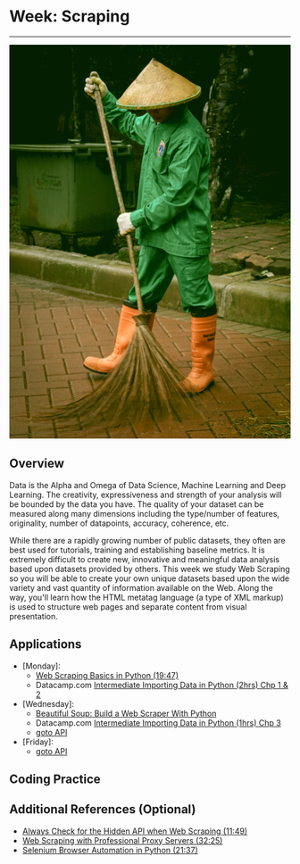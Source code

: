 # Week: Scraping 
<hr>

![Map Image](images/img_iphs290_scrape_alvensia-angela-_N0srPVrfVk-unsplash.jpg)

## Overview

Data is the Alpha and Omega of Data Science, Machine Learning and Deep Learning. The creativity, expressiveness and strength of your analysis will be bounded by the data you have. The quality of your dataset can be measured along many dimensions including the type/number of features, originality, number of datapoints, accuracy, coherence, etc.

While there are a rapidly growing number of public datasets, they often are best used for tutorials, training and establishing baseline metrics. It is extremely difficult to create new, innovative and meaningful data analysis based upon datasets provided by others. This week we study Web Scraping so you will be able to create your own unique datasets based upon the wide variety and vast quantity of information available on the Web. Along the way, you'll learn how the HTML metatag language (a type of XML markup) is used to structure web pages and separate content from visual presentation.

## Applications

- [Monday]: 
    * [Web Scraping Basics in Python (19:47)](https://www.youtube.com/watch?v=myAFVM7CxWk)
    *  Datacamp.com [Intermediate Importing Data in Python (2hrs) Chp 1 & 2](https://app.datacamp.com/learn/courses/web-scraping-with-python)
- [Wednesday]: 
    * [Beautiful Soup: Build a Web Scraper With Python](https://realpython.com/beautiful-soup-web-scraper-python/)
    *  Datacamp.com [Intermediate Importing Data in Python (1hrs) Chp 3](https://app.datacamp.com/learn/courses/web-scraping-with-python)
    * [goto API](./api.md)
- [Friday]: 
    * [goto API](./api.md)


## Coding Practice




## Additional References (Optional)

* [Always Check for the Hidden API when Web Scraping (11:49)](https://www.youtube.com/watch?v=DqtlR0y0suo)
* [Web Scraping with Professional Proxy Servers (32:25)](https://www.youtube.com/watch?v=hh8UHmkymik)
* [Selenium Browser Automation in Python (21:37)](https://www.youtube.com/watch?v=SPM1tm2ZdK4)